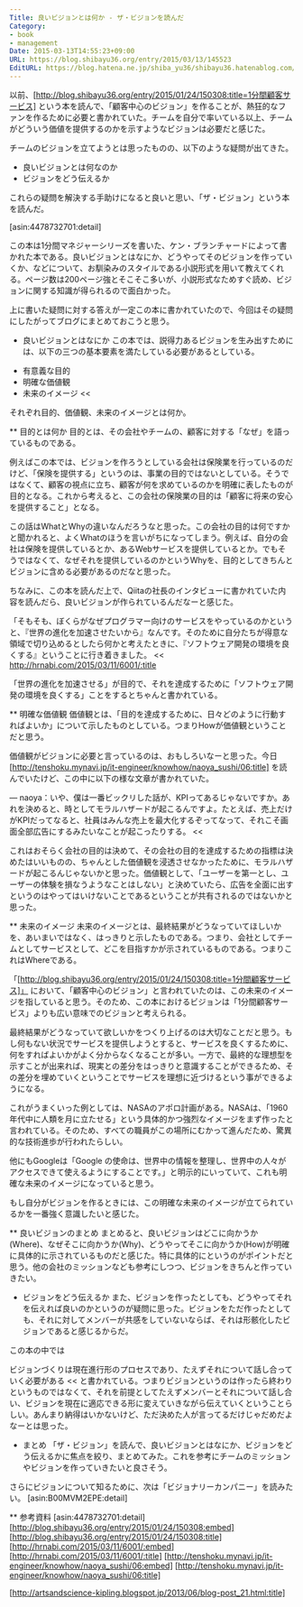```yaml
---
Title: 良いビジョンとは何か - ザ・ビジョンを読んだ
Category:
- book
- management
Date: 2015-03-13T14:55:23+09:00
URL: https://blog.shibayu36.org/entry/2015/03/13/145523
EditURL: https://blog.hatena.ne.jp/shiba_yu36/shibayu36.hatenablog.com/atom/entry/8454420450087892522
---
```


以前、[http://blog.shibayu36.org/entry/2015/01/24/150308:title=1分間顧客サービス] という本を読んで、「顧客中心のビジョン」を作ることが、熱狂的なファンを作るために必要と書かれていた。チームを自分で率いている以上、チームがどういう価値を提供するのかを示すようなビジョンは必要だと感じた。

チームのビジョンを立てようとは思ったものの、以下のような疑問が出てきた。
- 良いビジョンとは何なのか
- ビジョンをどう伝えるか

これらの疑問を解決する手助けになると良いと思い、「ザ・ビジョン」という本を読んだ。

[asin:4478732701:detail]

この本は1分間マネジャーシリーズを書いた、ケン・ブランチャードによって書かれた本である。良いビジョンとはなにか、どうやってそのビジョンを作っていくか、などについて、お馴染みのスタイルである小説形式を用いて教えてくれる。ページ数は200ページ強とそこそこ多いが、小説形式なためすぐ読め、ビジョンに関する知識が得られるので面白かった。


上に書いた疑問に対する答えが一定この本に書かれていたので、今回はその疑問にしたがってブログにまとめておこうと思う。

* 良いビジョンとはなにか
この本では、説得力あるビジョンを生み出すためには、以下の三つの基本要素を満たしている必要があるとしている。
>>
- 有意義な目的
- 明確な価値観
- 未来のイメージ
<<

それぞれ目的、価値観、未来のイメージとは何か。

** 目的とは何か
目的とは、その会社やチームの、顧客に対する「なぜ」を語っているものである。

例えばこの本では、ビジョンを作ろうとしている会社は保険業を行っているのだけど、「保険を提供する」というのは、事業の目的ではないとしている。そうではなくて、顧客の視点に立ち、顧客が何を求めているのかを明確に表したものが目的となる。これから考えると、この会社の保険業の目的は「顧客に将来の安心を提供すること」となる。

この話はWhatとWhyの違いなんだろうなと思った。この会社の目的は何ですかと聞かれると、よくWhatのほうを言いがちになってしまう。例えば、自分の会社は保険を提供しているとか、あるWebサービスを提供しているとか。でもそうではなくて、なぜそれを提供しているのかというWhyを、目的としてきちんとビジョンに含める必要があるのだなと思った。


ちなみに、この本を読んだ上で、Qiitaの社長のインタビューに書かれていた内容を読んだら、良いビジョンが作られているんだなーと感じた。

>>
「そもそも、ぼくらがなぜプログラマー向けのサービスをやっているのかというと、『世界の進化を加速させたいから』なんです。そのために自分たちが得意な領域で切り込めるとしたら何かと考えたときに、『ソフトウェア開発の環境を良くする』ということに行き着きました。
<<
http://hrnabi.com/2015/03/11/6001/:title

「世界の進化を加速させる」が目的で、それを達成するために「ソフトウェア開発の環境を良くする」ことをするとちゃんと書かれている。

** 明確な価値観
価値観とは、「目的を達成するために、日々どのように行動すればよいか」について示したものとしている。つまりHowが価値観ということだと思う。

価値観がビジョンに必要と言っているのは、おもしろいなーと思った。今日[http://tenshoku.mynavi.jp/it-engineer/knowhow/naoya_sushi/06:title] を読んでいたけど、この中に以下の様な文章が書かれていた。

>>
— naoya：いや、僕は一番ビックリした話が、KPIってあるじゃないですか。あれを決めると、時としてモラルハザードが起こるんですよ。たとえば、売上だけがKPIだってなると、社員はみんな売上を最大化するぞってなって、それこそ画面全部広告にするみたいなことが起こったりする。
<<


これはおそらく会社の目的は決めて、その会社の目的を達成するための指標は決めたはいいものの、ちゃんとした価値観を浸透させなかったために、モラルハザードが起こるんじゃないかと思った。価値観として、「ユーザーを第一とし、ユーザーの体験を損なうようなことはしない」と決めていたら、広告を全面に出すというのはやってはいけないことであるということが共有されるのではないかと思った。


** 未来のイメージ
未来のイメージとは、最終結果がどうなっていてほしいかを、あいまいではなく、はっきりと示したものである。つまり、会社としてチームとしてサービスとして、どこを目指すかが示されているものである。つまりこれはWhereである。

「[http://blog.shibayu36.org/entry/2015/01/24/150308:title=1分間顧客サービス]」 において、「顧客中心のビジョン」と言われていたのは、この未来のイメージを指していると思う。そのため、この本におけるビジョンは「1分間顧客サービス」よりも広い意味でのビジョンと考えられる。


最終結果がどうなっていて欲しいかをつくり上げるのは大切なことだと思う。もし何もない状況でサービスを提供しようとすると、サービスを良くするために、何をすればよいかがよく分からなくなることが多い。一方で、最終的な理想型を示すことが出来れば、現実との差分をはっきりと意識することができるため、その差分を埋めていくということでサービスを理想に近づけるという事ができるようになる。

これがうまくいった例としては、NASAのアポロ計画がある。NASAは、「1960年代中に人類を月に立たせる」という具体的かつ強烈なイメージをまず作ったと言われている。そのため、すべての職員がこの場所にむかって進んだため、驚異的な技術進歩が行われたらしい。

他にもGoogleは「Google の使命は、世界中の情報を整理し、世界中の人々がアクセスできて使えるようにすることです。」と明示的にいっていて、これも明確な未来のイメージになっていると思う。


もし自分がビジョンを作るときには、この明確な未来のイメージが立てられているかを一番強く意識したいと感じた。


** 良いビジョンのまとめ
まとめると、良いビジョンはどこに向かうか(Where)、なぜそこに向かうか(Why)、どうやってそこに向かうか(How)が明確に具体的に示されているものだと感じた。特に具体的にというのがポイントだと思う。他の会社のミッションなども参考にしつつ、ビジョンをきちんと作っていきたい。


* ビジョンをどう伝えるか
また、ビジョンを作ったとしても、どうやってそれを伝えれば良いのかというのが疑問に思った。ビジョンをただ作ったとしても、それに対してメンバーが共感をしていないならば、それは形骸化したビジョンであると感じるからだ。

この本の中では
>>
ビジョンづくりは現在進行形のプロセスであり、たえずそれについて話し合っていく必要がある
<<
と書かれている。つまりビジョンというのは作ったら終わりというものではなくて、それを前提としてたえずメンバーとそれについて話し合い、ビジョンを現在に適応できる形に変えていきながら伝えていくということらしい。あんまり納得はいかないけど、ただ決めた人が言ってるだけじゃだめだよなーとは思った。


* まとめ
「ザ・ビジョン」を読んで、良いビジョンとはなにか、ビジョンをどう伝えるかに焦点を絞り、まとめてみた。これを参考にチームのミッションやビジョンを作っていきたいと良さそう。

さらにビジョンについて知るために、次は「ビジョナリーカンパニー」を読みたい。
[asin:B00MVM2EPE:detail]

** 参考資料
[asin:4478732701:detail]
[http://blog.shibayu36.org/entry/2015/01/24/150308:embed]
[http://blog.shibayu36.org/entry/2015/01/24/150308:title]
[http://hrnabi.com/2015/03/11/6001/:embed]
[http://hrnabi.com/2015/03/11/6001/:title]
[http://tenshoku.mynavi.jp/it-engineer/knowhow/naoya_sushi/06:embed]
[http://tenshoku.mynavi.jp/it-engineer/knowhow/naoya_sushi/06:title]

[http://artsandscience-kipling.blogspot.jp/2013/06/blog-post_21.html:title]

